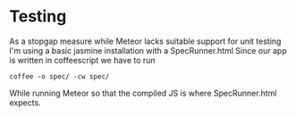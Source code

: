 # Testing
As a stopgap measure while Meteor lacks suitable support for unit testing I'm using a
basic jasmine installation with a SpecRunner.html Since our app is written in coffeescript we have to run

    coffee -o spec/ -cw spec/

While running Meteor so that the compiled JS is where SpecRunner.html expects.

